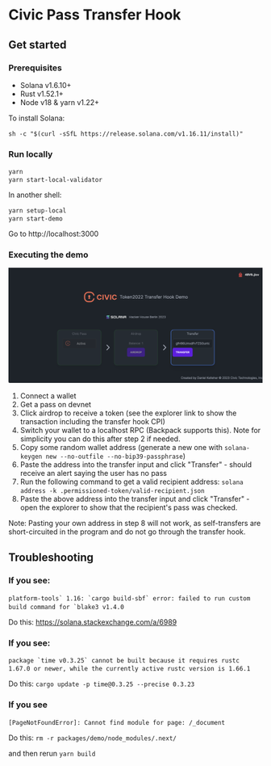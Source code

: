 # Civic Pass Transfer Hook

## Get started

### Prerequisites

- Solana v1.6.10+
- Rust v1.52.1+
- Node v18 & yarn v1.22+

To install Solana:

```shell
sh -c "$(curl -sSfL https://release.solana.com/v1.16.11/install)"
```

### Run locally

```shell
yarn
yarn start-local-validator
```

In another shell:

```shell
yarn setup-local
yarn start-demo
```

Go to http://localhost:3000

### Executing the demo

![Demo](./doc/screenshot.png)

1. Connect a wallet 
2. Get a pass on devnet
3. Click airdrop to receive a token (see the explorer link to show the transaction including the transfer hook CPI)
4. Switch your wallet to a localhost RPC (Backpack supports this). Note for simplicity you can do this after step 2 if needed.
5. Copy some random wallet address (generate a new one with `solana-keygen new --no-outfile --no-bip39-passphrase`)
6. Paste the address into the transfer input and click "Transfer" - should receive an alert saying the user has no pass
7. Run the following command to get a valid recipient address: `solana address -k .permissioned-token/valid-recipient.json`
8. Paste the above address into the transfer input and click "Transfer" - open the explorer to show that the recipient's pass was checked.

Note: Pasting your own address in step 8 will not work, as self-transfers are short-circuited in the program and do not go through the transfer hook.

## Troubleshooting

### If you see:

```platform-tools` 1.16: `cargo build-sbf` error: failed to run custom build command for `blake3 v1.4.0```

Do this: https://solana.stackexchange.com/a/6989

### If you see: 

```
package `time v0.3.25` cannot be built because it requires rustc 1.67.0 or newer, while the currently active rustc version is 1.66.1
```

Do this:
`cargo update -p time@0.3.25 --precise 0.3.23`

### If you see

```
[PageNotFoundError]: Cannot find module for page: /_document
```

Do this:
`rm -r packages/demo/node_modules/.next/`

and then rerun `yarn build`